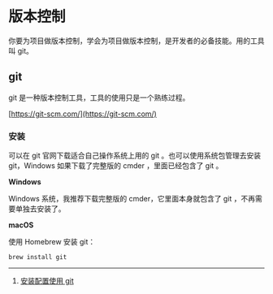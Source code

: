 # 版本控制

你要为项目做版本控制，学会为项目做版本控制，是开发者的必备技能。用的工具叫 git。

## git

git 是一种版本控制工具，工具的使用只是一个熟练过程。

[https://git-scm.com/](https://git-scm.com/)

### 安装

可以在 git 官网下载适合自己操作系统上用的 git 。也可以使用系统包管理去安装 git，Windows 如果下载了完整版的 cmder ，里面已经包含了 git 。

**Windows**

Windows 系统，我推荐下载完整版的 cmder，它里面本身就包含了 git ，不再需要单独去安装了。

**macOS**

使用 Homebrew 安装 git：

```
brew install git
```

---

1. [安装配置使用 git](https://ninghao.net/video/4571?a=51729)



